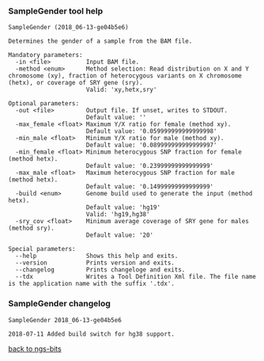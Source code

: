 ### SampleGender tool help
	SampleGender (2018_06-13-ge04b5e6)
	
	Determines the gender of a sample from the BAM file.
	
	Mandatory parameters:
	  -in <file>          Input BAM file.
	  -method <enum>      Method selection: Read distribution on X and Y chromosome (xy), fraction of heterocygous variants on X chromosome (hetx), or coverage of SRY gene (sry).
	                      Valid: 'xy,hetx,sry'
	
	Optional parameters:
	  -out <file>         Output file. If unset, writes to STDOUT.
	                      Default value: ''
	  -max_female <float> Maximum Y/X ratio for female (method xy).
	                      Default value: '0.059999999999999998'
	  -min_male <float>   Minimum Y/X ratio for male (method xy).
	                      Default value: '0.089999999999999997'
	  -min_female <float> Minimum heterocygous SNP fraction for female (method hetx).
	                      Default value: '0.23999999999999999'
	  -max_male <float>   Maximum heterocygous SNP fraction for male (method hetx).
	                      Default value: '0.14999999999999999'
	  -build <enum>       Genome build used to generate the input (method hetx).
	                      Default value: 'hg19'
	                      Valid: 'hg19,hg38'
	  -sry_cov <float>    Minimum average coverage of SRY gene for males (method sry).
	                      Default value: '20'
	
	Special parameters:
	  --help              Shows this help and exits.
	  --version           Prints version and exits.
	  --changelog         Prints changeloge and exits.
	  --tdx               Writes a Tool Definition Xml file. The file name is the application name with the suffix '.tdx'.
	
### SampleGender changelog
	SampleGender 2018_06-13-ge04b5e6
	
	2018-07-11 Added build switch for hg38 support.
[back to ngs-bits](https://github.com/imgag/ngs-bits)